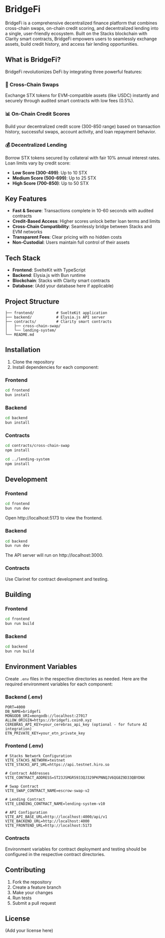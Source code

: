 # BridgeFi

BridgeFi is a comprehensive decentralized finance platform that combines cross-chain swaps, on-chain credit scoring, and decentralized lending into a single, user-friendly ecosystem. Built on the Stacks blockchain with Clarity smart contracts, BridgeFi empowers users to seamlessly exchange assets, build credit history, and access fair lending opportunities.

## What is BridgeFi?

BridgeFi revolutionizes DeFi by integrating three powerful features:

### 🔄 Cross-Chain Swaps
Exchange STX tokens for EVM-compatible assets (like USDC) instantly and securely through audited smart contracts with low fees (0.5%).

### 📊 On-Chain Credit Scores
Build your decentralized credit score (300-850 range) based on transaction history, successful swaps, account activity, and loan repayment behavior.

### 💰 Decentralized Lending
Borrow STX tokens secured by collateral with fair 10% annual interest rates. Loan limits vary by credit score:
- **Low Score (300-499)**: Up to 10 STX
- **Medium Score (500-699)**: Up to 25 STX
- **High Score (700-850)**: Up to 50 STX

## Key Features

- **Fast & Secure**: Transactions complete in 10-60 seconds with audited contracts
- **Credit-Based Access**: Higher scores unlock better loan terms and limits
- **Cross-Chain Compatibility**: Seamlessly bridge between Stacks and EVM networks
- **Transparent Fees**: Clear pricing with no hidden costs
- **Non-Custodial**: Users maintain full control of their assets

## Tech Stack

- **Frontend**: SvelteKit with TypeScript
- **Backend**: Elysia.js with Bun runtime
- **Blockchain**: Stacks with Clarity smart contracts
- **Database**: (Add your database here if applicable)

## Project Structure

```
├── frontend/          # SvelteKit application
├── backend/           # Elysia.js API server
├── contracts/         # Clarity smart contracts
│   ├── cross-chain-swap/
│   └── lending-system/
└── README.md
```

## Installation

1. Clone the repository
2. Install dependencies for each component:

### Frontend
```bash
cd frontend
bun install
```

### Backend
```bash
cd backend
bun install
```

### Contracts
```bash
cd contracts/cross-chain-swap
npm install

cd ../lending-system
npm install
```

## Development

### Frontend
```bash
cd frontend
bun run dev
```
Open http://localhost:5173 to view the frontend.

### Backend
```bash
cd backend
bun run dev
```
The API server will run on http://localhost:3000.

### Contracts
Use Clarinet for contract development and testing.

## Building

### Frontend
```bash
cd frontend
bun run build
```

### Backend
```bash
cd backend
bun run build
```

## Environment Variables

Create `.env` files in the respective directories as needed. Here are the required environment variables for each component:

### Backend (.env)
```
PORT=4000
DB_NAME=bridgefi
MONGODB_URI=mongodb://localhost:27017
ALLOW_ORIGIN=https://bridgefi.coin0.xyz
CEREBRAS_API_KEY=your_cerebras_api_key (optional - for future AI integration)
ETN_PRIVATE_KEY=your_etn_private_key
```

### Frontend (.env)
```
# Stacks Network Configuration
VITE_STACKS_NETWORK=testnet
VITE_STACKS_API_URL=https://api.testnet.hiro.so

# Contract Addresses
VITE_CONTRACT_ADDRESS=ST23JSMGR5933QJ329PKPNNQJV6QG8Z9D33QBYDNX

# Swap Contract
VITE_SWAP_CONTRACT_NAME=escrow-swap-v2

# Lending Contract
VITE_LENDING_CONTRACT_NAME=lending-system-v10

# API Configuration
VITE_API_BASE_URL=http://localhost:4000/api/v1
VITE_BACKEND_URL=http://localhost:4000
VITE_FRONTEND_URL=http://localhost:5173
```

### Contracts
Environment variables for contract deployment and testing should be configured in the respective contract directories.

## Contributing

1. Fork the repository
2. Create a feature branch
3. Make your changes
4. Run tests
5. Submit a pull request

## License

(Add your license here)